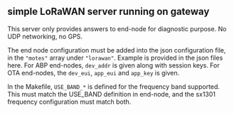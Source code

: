 ## simple LoRaWAN server running on gateway ##

This server only provides answers to end-node for diagnostic purpose.  No UDP networking, no GPS.

The end node configuration must be added into the json configuration file, in the `"motes"` array under `"lorawan"`.  Example is provided in the json files here.
For ABP end-nodes, `dev_addr` is given along with session keys.  For OTA end-nodes, the `dev_eui`, `app_eui` and `app_key` is given.

In the Makefile, `USE_BAND_*` is defined for the frequency band supported.  This must match the USE_BAND definition in end-node, and the sx1301 frequency configuration must match both.
